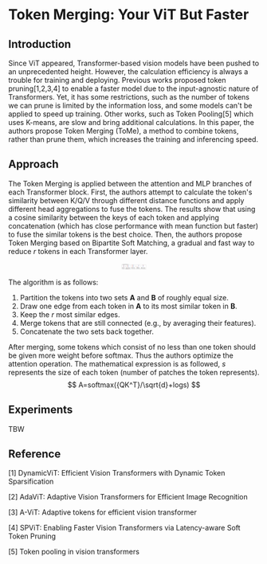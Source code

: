 # Token Merging: Your  ViT But Faster

## Introduction

Since ViT appeared, Transformer-based vision models have been pushed to an unprecedented height. However, the calculation efficiency is always a trouble for training and deploying. Previous works proposed token pruning[1,2,3,4] to enable a faster model due to the input-agnostic nature of Transformers. Yet, it has some restrictions, such as the number of tokens we can prune is limited by the information loss, and some models can't be applied to speed up training. Other works, such as Token Pooling[5] which uses K-means, are slow and bring additional calculations. In this paper, the authors propose Token Merging (ToMe), a method to combine tokens, rather than prune them, which increases the training and inferencing speed.

## Approach

The Token Merging is applied between the attention and MLP branches of each Transformer block. First, the authors attempt to calculate the token's similarity between K/Q/V through different distance functions and apply different head aggregations to fuse the tokens. The results show that using a cosine similarity between the keys of each token and applying concatenation (which has close performance with mean function but faster) to fuse the similar tokens is the best choice. Then, the authors propose Token Merging based on Bipartite Soft Matching, a gradual and fast way to reduce *r* tokens in each Transformer layer. 

<p align="center">
<img src="./figures/fig1.png" alt="Bipartite Soft Matching" width="500" style="zoom:10%;" />
</p>

The algorithm is as follows:

1. Partition the tokens into two sets **A** and **B** of roughly equal size.
2. Draw one edge from each token in **A** to its most similar token in **B**.
3. Keep the *r* most similar edges.
4. Merge tokens that are still connected (e.g., by averaging their features).
5. Concatenate the two sets back together.

After merging, some tokens which consist of no less than one token should be given more weight before softmax. Thus the authors optimize the attention operation. The mathematical expression is as followed, *s* represents the size of each token (number of patches the token represents). 
$$
A=softmax({QK^T}/\sqrt{d}+logs)
$$

## Experiments

TBW

## Reference

[1] DynamicViT: Efficient Vision Transformers with Dynamic Token Sparsification

[2] AdaViT: Adaptive Vision Transformers for Efficient Image Recognition

[3] A-ViT: Adaptive tokens for efficient vision transformer

[4] SPViT: Enabling Faster Vision Transformers via Latency-aware Soft Token Pruning

[5] Token pooling in vision transformers
